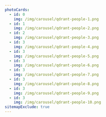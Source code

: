 ```yaml
---
photoCards:
  - id: 0
    img: /img/carousel/qdrant-people-1.png
  - id: 1
    img: /img/carousel/qdrant-people-2.png
  - id: 2
    img: /img/carousel/qdrant-people-3.png
  - id: 3
    img: /img/carousel/qdrant-people-4.png
  - id: 3
    img: /img/carousel/qdrant-people-5.png
  - id: 3
    img: /img/carousel/qdrant-people-6.png
  - id: 3
    img: /img/carousel/qdrant-people-7.png
  - id: 3
    img: /img/carousel/qdrant-people-8.png
  - id: 3
    img: /img/carousel/qdrant-people-9.png
  - id: 3
    img: /img/carousel/qdrant-people-10.png
sitemapExclude: true
---
```

